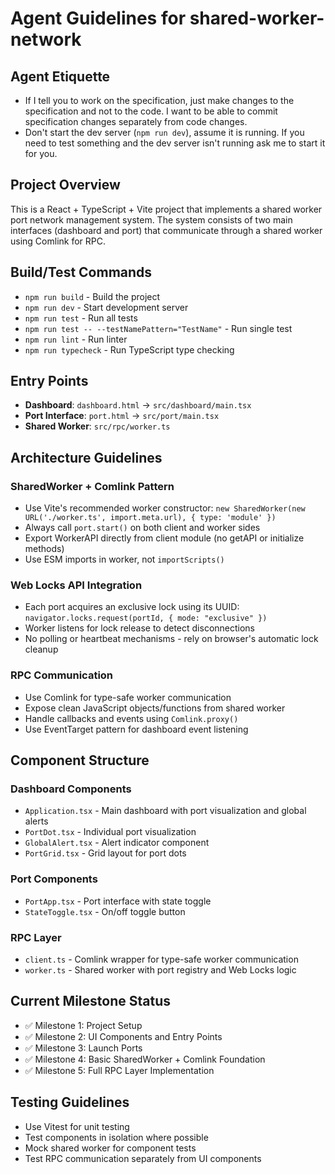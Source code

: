 # Agent Guidelines for shared-worker-network

## Agent Etiquette

- If I tell you to work on the specification, just make changes to the specification and not to the code. I want to be able to commit specification changes separately from code changes.
- Don't start the dev server (`npm run dev`), assume it is running. If you need to test something and the dev server isn't running ask me to start it for you.

## Project Overview

This is a React + TypeScript + Vite project that implements a shared worker port network management system. The system consists of two main interfaces (dashboard and port) that communicate through a shared worker using Comlink for RPC.

## Build/Test Commands

- `npm run build` - Build the project
- `npm run dev` - Start development server
- `npm run test` - Run all tests
- `npm run test -- --testNamePattern="TestName"` - Run single test
- `npm run lint` - Run linter
- `npm run typecheck` - Run TypeScript type checking

## Entry Points

- **Dashboard**: `dashboard.html` → `src/dashboard/main.tsx`
- **Port Interface**: `port.html` → `src/port/main.tsx`
- **Shared Worker**: `src/rpc/worker.ts`

## Architecture Guidelines

### SharedWorker + Comlink Pattern

- Use Vite's recommended worker constructor: `new SharedWorker(new URL('./worker.ts', import.meta.url), { type: 'module' })`
- Always call `port.start()` on both client and worker sides
- Export WorkerAPI directly from client module (no getAPI or initialize methods)
- Use ESM imports in worker, not `importScripts()`

### Web Locks API Integration

- Each port acquires an exclusive lock using its UUID: `navigator.locks.request(portId, { mode: "exclusive" })`
- Worker listens for lock release to detect disconnections
- No polling or heartbeat mechanisms - rely on browser's automatic lock cleanup

### RPC Communication

- Use Comlink for type-safe worker communication
- Expose clean JavaScript objects/functions from shared worker
- Handle callbacks and events using `Comlink.proxy()`
- Use EventTarget pattern for dashboard event listening

## Component Structure

### Dashboard Components

- `Application.tsx` - Main dashboard with port visualization and global alerts
- `PortDot.tsx` - Individual port visualization
- `GlobalAlert.tsx` - Alert indicator component
- `PortGrid.tsx` - Grid layout for port dots

### Port Components

- `PortApp.tsx` - Port interface with state toggle
- `StateToggle.tsx` - On/off toggle button

### RPC Layer

- `client.ts` - Comlink wrapper for type-safe worker communication
- `worker.ts` - Shared worker with port registry and Web Locks logic

## Current Milestone Status

- ✅ Milestone 1: Project Setup
- ✅ Milestone 2: UI Components and Entry Points
- ✅ Milestone 3: Launch Ports
- ✅ Milestone 4: Basic SharedWorker + Comlink Foundation
- ✅ Milestone 5: Full RPC Layer Implementation

## Testing Guidelines

- Use Vitest for unit testing
- Test components in isolation where possible
- Mock shared worker for component tests
- Test RPC communication separately from UI components
